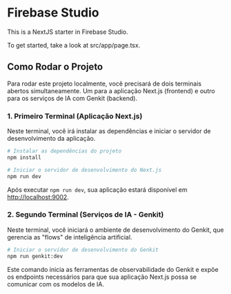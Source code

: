 # Firebase Studio

This is a NextJS starter in Firebase Studio.

To get started, take a look at src/app/page.tsx.

## Como Rodar o Projeto

Para rodar este projeto localmente, você precisará de dois terminais abertos simultaneamente. Um para a aplicação Next.js (frontend) e outro para os serviços de IA com Genkit (backend).

### 1. Primeiro Terminal (Aplicação Next.js)

Neste terminal, você irá instalar as dependências e iniciar o servidor de desenvolvimento da aplicação.

```bash
# Instalar as dependências do projeto
npm install

# Iniciar o servidor de desenvolvimento do Next.js
npm run dev
```

Após executar `npm run dev`, sua aplicação estará disponível em [http://localhost:9002](http://localhost:9002).

### 2. Segundo Terminal (Serviços de IA - Genkit)

Neste terminal, você iniciará o ambiente de desenvolvimento do Genkit, que gerencia as "flows" de inteligência artificial.

```bash
# Iniciar o servidor de desenvolvimento do Genkit
npm run genkit:dev
```

Este comando inicia as ferramentas de observabilidade do Genkit e expõe os endpoints necessários para que sua aplicação Next.js possa se comunicar com os modelos de IA.
